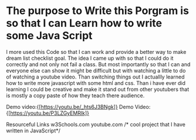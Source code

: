 # The purpose to Write this Porgram is so that I can Learn how to write some Java Script
I more used this Code so that I can work and provide a better way to make dream list checklist goal. The idea I came up with so that I could do it correctly and not only not fail a class. But most importantly so that I can and everyone else can show it might be difficult but with watching a little to do of watching a youtube video. Than switching things out I actuallly learned how to write more javascript with some html and css. Than i have ever did learning I could be creative and make it stand out from other youtubers that is mostly a copy paste of how they teach there audience.




Demo video:{[https://youtu.be/_hts6J3BNgk]}
Demo Video: {[https://youtu.be/P3LZGyEMRlk]}

Resourceful Links
w3Schools.com
youtube.com
/* cool project that I have written in JavaScript*/